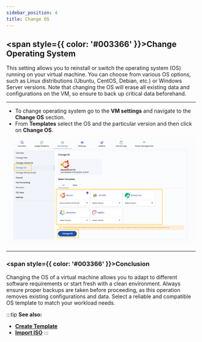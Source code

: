 ```yaml
---
sidebar_position: 4
title: Change OS
---
```


## <span style={{ color: '#003366' }}>Change Operating System</span>

This setting allows you to reinstall or switch the operating system (OS) running on your virtual machine. You can choose from various OS options, such as Linux distributions (Ubuntu, CentOS, Debian, etc.) or Windows Server versions. Note that changing the OS will erase all existing data and configurations on the VM, so ensure to back up critical data beforehand.

----------

- To change operating system go to the **VM settings** and navigate to the **Change OS** section.  
- From **Templates** select the OS and the particular version and then click on **Change OS**.

![Change OS Settings](../images/stackconsole-vm-settings-change-os.png)

----------

### <span style={{ color: '#003366' }}>Conclusion</span>

Changing the OS of a virtual machine allows you to adapt to different software requirements or start fresh with a clean environment. Always ensure proper backups are taken before proceeding, as this operation removes existing configurations and data. Select a reliable and compatible OS template to match your workload needs.

:::tip
**See also:**  
- **[Create Template](../../../Templates/Create%20Templates.md)**  
- **[Import ISO](../../../ISOs/Import%20ISO.md)**
:::
